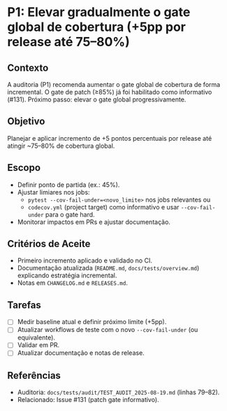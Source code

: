 # P1: Elevar gradualmente o gate global de cobertura (+5pp por release até 75–80%)

## Contexto
A auditoria (P1) recomenda aumentar o gate global de cobertura de forma incremental. O gate de patch (≥85%) já foi habilitado como informativo (#131). Próximo passo: elevar o gate global progressivamente.

## Objetivo
Planejar e aplicar incremento de +5 pontos percentuais por release até atingir ~75–80% de cobertura global.

## Escopo
- Definir ponto de partida (ex.: 45%).
- Ajustar limiares nos jobs:
  - `pytest --cov-fail-under=<novo_limite>` nos jobs relevantes ou
  - `codecov.yml` (project target) como informativo e usar `--cov-fail-under` para o gate hard.
- Monitorar impactos em PRs e ajustar documentação.

## Critérios de Aceite
- Primeiro incremento aplicado e validado no CI.
- Documentação atualizada (`README.md`, `docs/tests/overview.md`) explicando estratégia incremental.
- Notas em `CHANGELOG.md` e `RELEASES.md`.

## Tarefas
- [ ] Medir baseline atual e definir próximo limite (+5pp).
- [ ] Atualizar workflows de teste com o novo `--cov-fail-under` (ou equivalente).
- [ ] Validar em PR.
- [ ] Atualizar documentação e notas de release.

## Referências
- Auditoria: `docs/tests/audit/TEST_AUDIT_2025-08-19.md` (linhas 79–82).
- Relacionado: Issue #131 (patch gate informativo).
